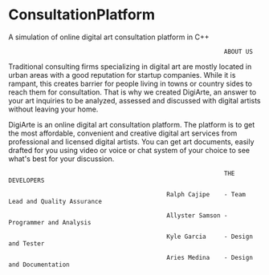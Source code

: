 # ConsultationPlatform
A simulation of online digital art consultation platform in C++


                                                                ABOUT US

Traditional consulting firms specializing in digital art are mostly located in urban areas with a good reputation for startup companies.
While it is rampant, this creates barrier for people living in towns or country sides to reach them for consultation. That is why we
created DigiArte, an answer to your art inquiries to be analyzed, assessed and discussed with digital artists without leaving your home.


DigiArte is an online digital art consultation platform. The platform is to get the most affordable, convenient and creative digital art services
from professional and licensed digital artists. You can get art documents, easily drafted  for you using video or voice or chat system of your choice
to see what's best for your discussion.

                                                                THE DEVELOPERS

                                                Ralph Cajipe    - Team Lead and Quality Assurance

                                                Allyster Samson - Programmer and Analysis

                                                Kyle Garcia     - Design and Tester

                                                Aries Medina    - Design and Documentation
